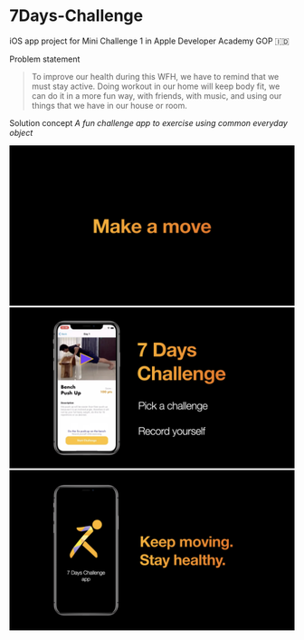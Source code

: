 # 7Days-Challenge

iOS app project for Mini Challenge 1 in Apple Developer Academy GOP 🇮🇩

Problem statement
>To improve our health during this WFH, we have to remind that we must stay active. Doing workout in our home will keep body fit, we can do it in a more fun way, with friends, with music, and using our things that we have in our house or room.

Solution concept
*A fun challenge app to exercise using common everyday object*

![Slide image 1](./image1.jpeg)
![Slide image 2](./image2.jpeg)
![Slide image 3](./image3.jpeg)

